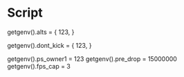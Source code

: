 # Script

getgenv().alts = { 
    123,
}

getgenv().dont_kick = {
    123,
}

getgenv().ps_owner1 = 123
getgenv().pre_drop = 15000000
getgenv().fps_cap = 3



